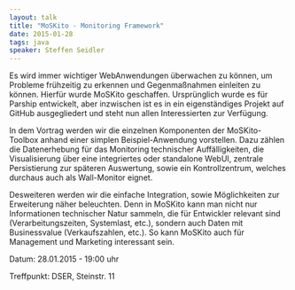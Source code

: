 ```yaml
---
layout: talk
title: "MoSKito - Monitoring Framework"
date: 2015-01-28
tags: java
speaker: Steffen Seidler
---
```


Es wird immer wichtiger WebAnwendungen überwachen zu können, um Probleme frühzeitig zu erkennen und Gegenmaßnahmen einleiten zu können. Hierfür wurde MoSKito geschaffen. Ursprünglich wurde es für Parship entwickelt, aber inzwischen ist es in ein eigenständiges Projekt auf GitHub ausgegliedert und steht nun allen Interessierten zur Verfügung.

In dem Vortrag werden wir die einzelnen Komponenten der MoSKito-Toolbox anhand einer simplen Beispiel-Anwendung vorstellen. Dazu zählen die Datenerhebung für das Monitoring technischer Auffälligkeiten, die Visualisierung über eine integriertes oder standalone WebUI, zentrale Persistierung zur späteren Auswertung, sowie ein Kontrollzentrum, welches durchaus auch als Wall-Monitor eignet.

Desweiteren werden wir die einfache Integration, sowie Möglichkeiten zur Erweiterung näher beleuchten. Denn in MoSKito kann man nicht nur Informationen technischer Natur sammeln, die für Entwickler relevant sind (Verarbeitungszeiten, Systemlast, etc.), sondern auch Daten mit Businessvalue (Verkaufszahlen, etc.). So kann MoSKito auch für Management und Marketing interessant sein.

Datum: 28.01.2015 - 19:00 uhr

Treffpunkt: DSER, Steinstr. 11